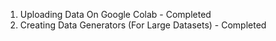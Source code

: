 01. Uploading Data On Google Colab - Completed
02. Creating Data Generators (For Large Datasets) - Completed

